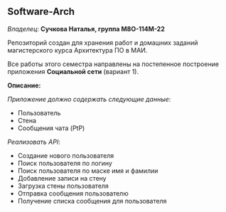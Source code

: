 ## Software-Arch
*Владелец*: **Сучкова Наталья, группа М8О-114М-22**

Репозиторий создан для хранения работ и домашних заданий магистерского курса Архитектура ПО в МАИ.



Все работы этого семестра направлены на постепенное построение приложения **Социальной сети** (вариант 1).

**Описание:**

*Приложение должно содержать следующие данные*:
- Пользователь
- Стена 
- Сообщения чата (PtP)

*Реализовать API*:
-	Создание нового пользователя
-	Поиск пользователя по логину
-	Поиск пользователя по маске имя и фамилии
-	Добавление записи на стену
-	Загрузка стены пользователя
-	Отправка сообщения пользователю
-	Получение списка сообщения для пользователя